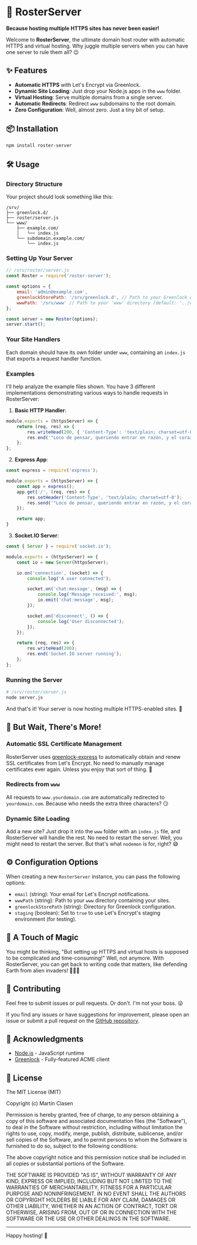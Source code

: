 # 👾 RosterServer

**Because hosting multiple HTTPS sites has never been easier!**

Welcome to **RosterServer**, the ultimate domain host router with automatic HTTPS and virtual hosting. Why juggle multiple servers when you can have one server to rule them all? 😉

## ✨ Features

- **Automatic HTTPS** with Let's Encrypt via Greenlock.
- **Dynamic Site Loading**: Just drop your Node.js apps in the `www` folder.
- **Virtual Hosting**: Serve multiple domains from a single server.
- **Automatic Redirects**: Redirect `www` subdomains to the root domain.
- **Zero Configuration**: Well, almost zero. Just a tiny bit of setup.

## 📦 Installation

```bash
npm install roster-server
```

## 🛠️ Usage

### Directory Structure

Your project should look something like this:

```
/srv/
├── greenlock.d/
├── roster/server.js
└── www/
    ├── example.com/
    │   └── index.js
    └── subdomain.example.com/
        └── index.js
```

### Setting Up Your Server

```javascript
// /srv/roster/server.js
const Roster = require('roster-server');

const options = {
    email: 'admin@example.com',
    greenlockStorePath: '/srv/greenlock.d', // Path to your Greenlock configuration directory
    wwwPath: '/srv/www' // Path to your 'www' directory (default: '../www')
};

const server = new Roster(options);
server.start();
```

### Your Site Handlers

Each domain should have its own folder under `www`, containing an `index.js` that exports a request handler function.

### Examples

I'll help analyze the example files shown. You have 3 different implementations demonstrating various ways to handle requests in RosterServer:

1. **Basic HTTP Handler**:
```javascript:demo/www/example.com/index.js
module.exports = (httpsServer) => {
    return (req, res) => {
        res.writeHead(200, { 'Content-Type': 'text/plain; charset=utf-8' });
        res.end('"Loco de pensar, queriendo entrar en razón, y el corazón tiene razones que la propia razón nunca entenderá."');
    };
};
```

2. **Express App**:
```javascript:demo/www/express.example.com/index.js
const express = require('express');

module.exports = (httpsServer) => {
    const app = express();
    app.get('/', (req, res) => {
        res.setHeader('Content-Type', 'text/plain; charset=utf-8');
        res.send('"Loco de pensar, queriendo entrar en razón, y el corazón tiene razones que la propia razón nunca entenderá."');
    });

    return app;
}
```

3. **Socket.IO Server**:
```javascript:demo/www/sio.example.com/index.js
const { Server } = require('socket.io');

module.exports = (httpsServer) => {
    const io = new Server(httpsServer);

    io.on('connection', (socket) => {
        console.log('A user connected');

        socket.on('chat:message', (msg) => {
            console.log('Message received:', msg);
            io.emit('chat:message', msg);
        });

        socket.on('disconnect', () => {
            console.log('User disconnected');
        });
    });

    return (req, res) => {
        res.writeHead(200);
        res.end('Socket.IO server running');
    };
};
```

### Running the Server

```bash
# /srv/roster/server.js
node server.js
```

And that's it! Your server is now hosting multiple HTTPS-enabled sites. 🎉

## 🤯 But Wait, There's More!

### Automatic SSL Certificate Management

RosterServer uses [greenlock-express](https://www.npmjs.com/package/greenlock-express) to automatically obtain and renew SSL certificates from Let's Encrypt. No need to manually manage certificates ever again. Unless you enjoy that sort of thing. 🧐

### Redirects from `www`

All requests to `www.yourdomain.com` are automatically redirected to `yourdomain.com`. Because who needs the extra three characters? 😏

### Dynamic Site Loading

Add a new site? Just drop it into the `www` folder with an `index.js` file, and RosterServer will handle the rest. No need to restart the server. Well, you might need to restart the server. But that's what `nodemon` is for, right? 😅

## ⚙️ Configuration Options 

When creating a new `RosterServer` instance, you can pass the following options:

- `email` (string): Your email for Let's Encrypt notifications.
- `wwwPath` (string): Path to your `www` directory containing your sites.
- `greenlockStorePath` (string): Directory for Greenlock configuration.
- `staging` (boolean): Set to `true` to use Let's Encrypt's staging environment (for testing).

## 🧂 A Touch of Magic

You might be thinking, "But setting up HTTPS and virtual hosts is supposed to be complicated and time-consuming!" Well, not anymore. With RosterServer, you can get back to writing code that matters, like defending Earth from alien invaders! 👾👾👾


## 🤝 Contributing

Feel free to submit issues or pull requests. Or don't. I'm not your boss. 😜

If you find any issues or have suggestions for improvement, please open an issue or submit a pull request on the [GitHub repository](https://github.com/clasen/RosterServer).

## 🙏 Acknowledgments 

- [Node.js](https://nodejs.org/) - JavaScript runtime
- [Greenlock](https://git.coolaj86.com/coolaj86/greenlock.js) - Fully-featured ACME client

## 📄 License

The MIT License (MIT)

Copyright (c) Martin Clasen

Permission is hereby granted, free of charge, to any person obtaining a copy of this software and associated documentation files (the "Software"), to deal in the Software without restriction, including without limitation the rights to use, copy, modify, merge, publish, distribute, sublicense, and/or sell copies of the Software, and to permit persons to whom the Software is furnished to do so, subject to the following conditions:

The above copyright notice and this permission notice shall be included in all copies or substantial portions of the Software.

THE SOFTWARE IS PROVIDED "AS IS", WITHOUT WARRANTY OF ANY KIND, EXPRESS OR IMPLIED, INCLUDING BUT NOT LIMITED TO THE WARRANTIES OF MERCHANTABILITY, FITNESS FOR A PARTICULAR PURPOSE AND NONINFRINGEMENT. IN NO EVENT SHALL THE AUTHORS OR COPYRIGHT HOLDERS BE LIABLE FOR ANY CLAIM, DAMAGES OR OTHER LIABILITY, WHETHER IN AN ACTION OF CONTRACT, TORT OR OTHERWISE, ARISING FROM, OUT OF OR IN CONNECTION WITH THE SOFTWARE OR THE USE OR OTHER DEALINGS IN THE SOFTWARE.

---

Happy hosting! 🎈